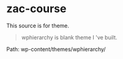# zac-course

This source is for theme.
> wphierarchy is blank theme I 've built.

Path: wp-content/themes/wphierarchy/